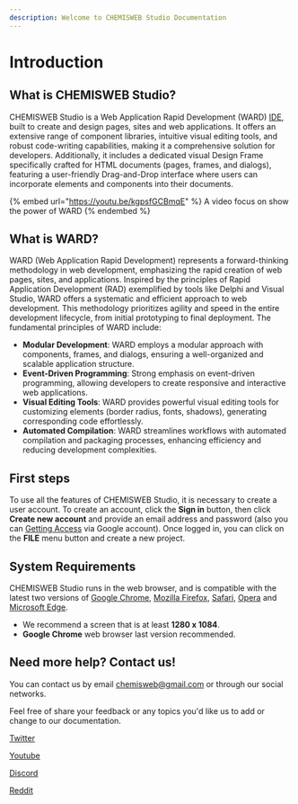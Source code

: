 ```yaml
---
description: Welcome to CHEMISWEB Studio Documentation
---
```


# Introduction

## What is CHEMISWEB Studio?

CHEMISWEB Studio is a Web Application Rapid Development (WARD) [IDE](https://en.wikipedia.org/wiki/Integrated\_development\_environment), built to create and design pages, sites and web applications. It offers an extensive range of component libraries, intuitive visual editing tools, and robust code-writing capabilities, making it a comprehensive solution for developers. Additionally, it includes a dedicated visual Design Frame specifically crafted for HTML documents (pages, frames, and dialogs), featuring a user-friendly Drag-and-Drop interface where users can incorporate elements and components into their documents.

{% embed url="https://youtu.be/kgpsfGCBmqE" %}
A video focus on show the power of WARD
{% endembed %}

## What is WARD?

WARD (Web Application Rapid Development) represents a forward-thinking methodology in web development, emphasizing the rapid creation of web pages, sites, and applications. Inspired by the principles of Rapid Application Development (RAD) exemplified by tools like Delphi and Visual Studio, WARD offers a systematic and efficient approach to web development. This methodology prioritizes agility and speed in the entire development lifecycle, from initial prototyping to final deployment. The fundamental principles of WARD include:

* **Modular Development**: WARD employs a modular approach with components, frames, and dialogs, ensuring a well-organized and scalable application structure.
* **Event-Driven Programming**: Strong emphasis on event-driven programming, allowing developers to create responsive and interactive web applications.
* **Visual Editing Tools**: WARD provides powerful visual editing tools for customizing elements (border radius, fonts, shadows), generating corresponding code effortlessly.
* **Automated Compilation**: WARD streamlines workflows with automated compilation and packaging processes, enhancing efficiency and reducing development complexities.

## First steps

To use all the features of CHEMISWEB Studio, it is necessary to create a user account. To create an account, click the **Sign in** button, then click **Create new account** and provide an email address and password (also you can [Getting Access](getting-started/getting-access.md) via Google account). Once logged in, you can click on the **FILE** menu button and create a new project.

## System Requirements

CHEMISWEB Studio runs in the web browser, and is compatible with the latest two versions of [Google Chrome](https://www.google.com/intl/en-419/chrome/), [Mozilla Firefox](https://www.mozilla.org/en-US/firefox/new/), [Safari](https://support.apple.com/downloads/safari), [Opera](https://www.opera.com/en/download) and [Microsoft Edge](https://www.microsoft.com/en-us/edge/download).

* We recommend a screen that is at least **1280 x 1084**.
* **Google Chrome** web browser last version recommended.

## Need more help? Contact us!

You can contact us by email [chemisweb@gmail.com](mailto:chemisweb@gmail.com) or through our social networks.&#x20;

Feel free of share your feedback or any topics you'd like us to add or change to our documentation.

[Twitter](https://www.twitter.com/chemiswebstudio)

[Youtube](https://www.youtube.com/@chemiswebstudio)

[Discord](https://discord.gg/5YHcSRf89z)

[Reddit](https://www.reddit.com/r/chemiswebstudio)
